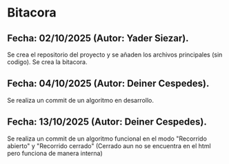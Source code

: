# Bitacora

## Fecha: 02/10/2025 (Autor: Yader Siezar).
  Se crea el repositorio del proyecto y se añaden los archivos principales (sin codigo).
  Se crea la bitacora.
## Fecha: 04/10/2025 (Autor: Deiner Cespedes).
  Se realiza un commit de un algoritmo en desarrollo.
## Fecha: 13/10/2025 (Autor: Deiner Cespedes).
  Se realiza un commit de un algoritmo funcional en el modo "Recorrido abierto" y "Recorrido cerrado" (Cerrado aun no se encuentra en el html pero funciona de manera interna)
